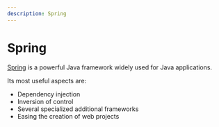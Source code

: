 ```yaml
---
description: Spring
---
```


# Spring

[Spring](https://spring.io/) is a powerful Java framework widely used for Java applications.

Its most useful aspects are:

* Dependency injection
* Inversion of control
* Several specialized additional frameworks
* Easing the creation of web projects

